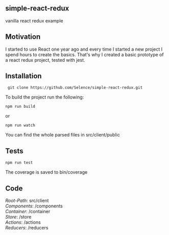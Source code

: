 ## simple-react-redux
vanilla react redux example

## Motivation
I started to use React one year ago and every time I started a new project I spend hours to create the basics. That's why I created a basic prototype of a react redux project, tested with jest.

## Installation
```
 git clone https://github.com/Selence/simple-react-redux.git
 ```
To build the project run the following:
```
npm run build
```
or
```
npm run watch
```
You can find the whole parsed files in src/client/public

## Tests
```
npm run test
```
The coverage is saved to bin/coverage

## Code
*Root-Path*: src/client<br />
*Components*: /components<br />
*Container*: /container<br />
*Store*: /store<br />
*Actions*: /actions<br />
*Reducers*: /reducers<br />
